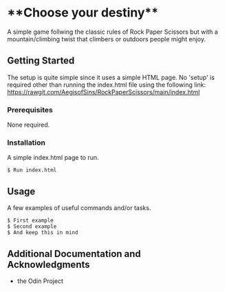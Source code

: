 <h1>**Choose your destiny**</h1>

A simple game follwing the classic rules of Rock Paper Scissors but with a mountain/climbing twist that climbers or outdoors people might enjoy. 

## Getting Started

The setup is quite simple since it uses a simple HTML page. No 'setup' is required other than running the index.html file using the following link:
https://rawgit.com/AegisofSins/RockPaperScissors/main/index.html


### Prerequisites

None required. 

### Installation

A simple index.html page to run.

```
$ Run index.html
```

## Usage

A few examples of useful commands and/or tasks.

```
$ First example
$ Second example
$ And keep this in mind
```


## Additional Documentation and Acknowledgments

* the Odin Project
